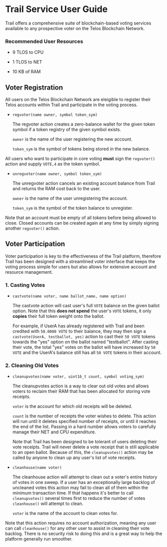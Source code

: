 # Trail Service User Guide

Trail offers a comprehensive suite of blockchain-based voting services available to any prospective voter on the Telos Blockchain Network.

### Recommended User Resources

* 9 TLOS to CPU

* 1 TLOS to NET

* 10 KB of RAM

## Voter Registration

All users on the Telos Blockchain Network are eleigible to register their Telos accounts within Trail and participate in the voting process.

* `regvoter(name owner, symbol token_sym)`

    The regvoter action creates a zero-balance wallet for the given token symbol if a token registry of the given symbol exists.

    `owner` is the name of the user registering the new account.

    `token_sym` is the symbol of tokens being stored in the new balance.

All users who want to participate in core voting **must** sign the  `regvoter()` action and supply `VOTE,4` as the token symbol.

* `unregvoter(name owner, symbol token_sym)`

    The unregvoter action cancels an existing account balance from Trail and returns the RAM cost back to the user.

    `owner` is the name of the user unregistering the account.

    `token_sym` is the symbol of the token balance to unregister.

Note that an account must be empty of all tokens before being allowed to close. Closed accounts can be created again at any time by simply signing another `regvoter()` action.

## Voter Participation

Voter participation is key to the effectiveness of the Trail platform, therefore Trail has been designed with a streamlined voter interface that keeps the voting process simple for users but also allows for extensive account and resource management.

### 1. Casting Votes

* `castvote(name voter, name ballot_name, name option)`

    The castvote action will cast user's full `VOTE` balance on the given ballot option. Note that this **does not spend** the user's `VOTE` tokens, it only **copies** their full token weight onto the ballot.

    For example, if UserA has already registered with Trail and been credited with `50.0000 VOTE` to their balance, they may then sign a `castvote(UserA, testballot, yes)` action to cast their `50 VOTE` tokens towards the "yes" option on the ballot named "testballot". After casting their vote, the total "yes" votes on the ballot will have increased by `50 VOTE` and the UserA's balance still has all `50 VOTE` tokens in their account.

### 2. Cleaning Old Votes

* `cleanupvotes(name voter, uint16_t count, symbol voting_sym)`

    The cleanupvotes action is a way to clear out old votes and allows voters to reclaim their RAM that has been allocated for storing vote receipts.

    `voter` is the account for which old receipts will be deleted.

    `count` is the number of receipts the voter wishes to delete. This action will run until it deletes specified number of receipts, or until it reaches the end of the list. Passing in a hard number allows voters to carefully manage their NET and CPU expenditure.

    Note that Trail has been designed to be tolerant of users deleting their vote receipts. Trail will never delete a vote receipt that is still applicable to an open ballot. Because of this, the `cleanupvotes()` action may be called by anyone to clean up any user's list of vote receipts.

* `cleanhouse(name voter)`

    The cleanhouse action will attempt to clean out a voter's entire history of votes in one sweep. If a user has an exceptionally large backlog of uncleaned votes this action may fail to clean all of them within the minimum transaction time. If that happens it's better to call `cleanupvotes()` several times first to reduce the number of votes `cleanhouse()` will attempt to clean. 

    `voter` is the name of the account to clean votes for.

Note that this action requires no account authorization, meaning any user can call `cleanhouse()` for any other user to assist in cleaning their vote backlog. There is no security risk to doing this and is a great way to help the platform generally run smoother.
